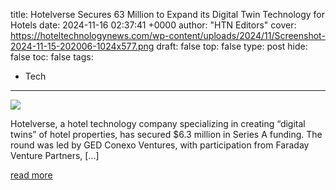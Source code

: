 title: Hotelverse Secures 63 Million to Expand its Digital Twin Technology for Hotels
date: 2024-11-16 02:37:41 +0000
author: "HTN Editors"
cover: https://hoteltechnologynews.com/wp-content/uploads/2024/11/Screenshot-2024-11-15-202006-1024x577.png
draft: false
top: false
type: post
hide: false
toc: false
tags:
  - Tech
---

![](https://hoteltechnologynews.com/wp-content/uploads/2024/11/Screenshot-2024-11-15-202006-1024x577.png)

Hotelverse, a hotel technology company specializing in creating “digital twins” of hotel properties, has secured $6.3 million in Series A funding. The round was led by GED Conexo Ventures, with participation from Faraday Venture Partners, \[...\]

[read more](https://hoteltechnologynews.com/2024/11/hotelverse-secures-6-3-million-to-expand-its-digital-twin-technology-for-hotels/)
